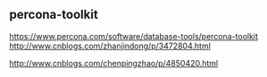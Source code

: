 
## percona-toolkit

https://www.percona.com/software/database-tools/percona-toolkit
http://www.cnblogs.com/zhanjindong/p/3472804.html

http://www.cnblogs.com/chenpingzhao/p/4850420.html